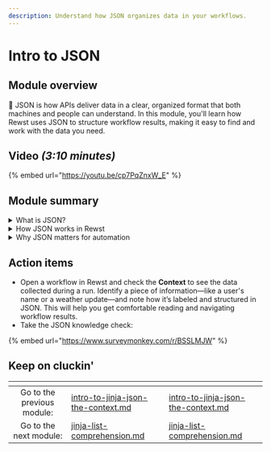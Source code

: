 ```yaml
---
description: Understand how JSON organizes data in your workflows.
---
```


# Intro to JSON

## Module overview

:egg: JSON is how APIs deliver data in a clear, organized format that both machines and people can understand. In this module, you'll learn how Rewst uses JSON to structure workflow results, making it easy to find and work with the data you need.

## Video _(3:10 minutes)_

{% embed url="https://youtu.be/cp7PqZnxW_E" %}

## Module summary

<details>

<summary>What is JSON?</summary>

JSON stands for **JavaScript Object Notation**, and it’s the format most APIs use to send data. Think of JSON like a **well-organized folder system**:

* Each "folder" is labeled with a specific category (like "temperature" or "name").
* Inside, you'll find the corresponding data (like “72°F” or “John Doe”).
* Some folders even have **nested folders** for more details (like "Address" containing "Street" and "City").

</details>

<details>

<summary>How JSON works in Rewst</summary>

When Rewst runs a workflow, it collects data from APIs and organizes it in **JSON format**.

* The **Context** in Rewst acts like a big folder containing all the data gathered during the workflow.
* You can drill down into this folder to find specific results, like weather details or user profiles, labeled clearly for easy navigation.

</details>

<details>

<summary>Why JSON matters for automation</summary>

Understanding JSON helps you read the **results** of your workflows in Rewst.

* It makes it easier to find the data you need at each step.
* Think of JSON as a **map** that guides you through your automation results, so you don’t get lost in random text.

JSON simplifies complex data, making Rewst workflows easier to manage and understand.

</details>

## Action items&#x20;

* Open a workflow in Rewst and check the **Context** to see the data collected during a run. Identify a piece of information—like a user's name or a weather update—and note how it’s labeled and structured in JSON. This will help you get comfortable reading and navigating workflow results.
* Take the JSON knowledge check:&#x20;

{% embed url="https://www.surveymonkey.com/r/BSSLMJW" %}

## Keep on cluckin'

<table data-card-size="large" data-column-title-hidden data-view="cards" data-full-width="false"><thead><tr><th align="center"></th><th data-type="content-ref"></th><th data-hidden data-card-target data-type="content-ref"></th></tr></thead><tbody><tr><td align="center">Go to the previous module: </td><td><a href="intro-to-jinja-json-the-context.md">intro-to-jinja-json-the-context.md</a></td><td><a href="intro-to-jinja-json-the-context.md">intro-to-jinja-json-the-context.md</a></td></tr><tr><td align="center">Go to the next module:</td><td><a href="jinja-list-comprehension.md">jinja-list-comprehension.md</a></td><td><a href="jinja-list-comprehension.md">jinja-list-comprehension.md</a></td></tr></tbody></table>
